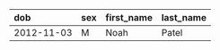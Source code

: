 | dob        | sex   | first_name   | last_name   |
|:-----------|:------|:-------------|:------------|
| 2012-11-03 | M     | Noah         | Patel       |